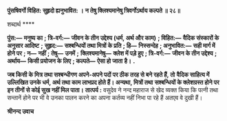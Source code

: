 **पुंसषिवर्गो विहित: सुहृदो ह्यनुभावित: ।** **न तेषु क्लिश्यमानेषु त्रिवर्गोऽर्थाय कल्पते ॥ २८॥** 

शब्दार्थ **** 

**पुंस:—** **मनुष्य का** **; त्रि-वर्ग:—** **जीवन के तीन उद्देश्य (धर्म, अर्थ और काम)** **; विहित:—** **वैदिक संस्कारों के अनुसार आदिष्ट** **;** **सुहृद:—** **सश्बन्धियों तथा मित्रों के प्रति** **; हि—** **निस्सन्देह** **; अनुभावित:—** **सही मार्ग में होने पर** **; न—** **नहीं** **; तेषु—** **उनमें** **;** **क्लिश्यमानेषु—** **क्लेश में पड़े हुए** **; त्रि-वर्ग:—** **जीवन के तीन उद्देश्य** **; अर्थाय—** **किसी प्रयोजन के लिए** **; कल्पते—** **ऐसा हो जाता** **है।** **.** 

**जब किसी के मित्र तथा सश्बन्धीगण अपने-अपने पदों पर ठीक तरह से बने रहते हैं, तो** **वैदिक साहित्य में उल्लिखित उनके धर्म, अर्थ तथा काम लाभप्रद होते हैं। अन्यथा, मित्रों तथा** **सश्बन्धियों के क्लेशग्रस्त होने पर इन तीनों से कोई सुख नहीं मिल पाता।** **तात्पर्य :** वसुदेव ने नन्द महाराज से खेद व्यक्त किया कि पत्नी तथा सन्तानें होने पर भी वे उनका पालन करने का अपना कर्तव्य नहीं निभा पा रहे हैं अतएव वे दुखी हैं।  

**श्रीनन्द उवाच** 